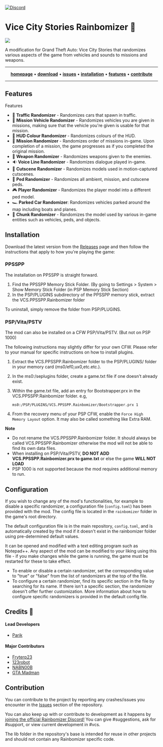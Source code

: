 [![Discord](https://img.shields.io/discord/681996979974570066.svg?label=&logo=discord&logoColor=ffffff&color=7389D8&labelColor=6A7EC2)](https://discord.gg/BYVBQw7)

# Vice City Stories Rainbomizer 🌈

<a href="https://imgur.com/WJPHL6e"> <img src="https://imgur.com/WJPHL6e.gif"/></a>

A modification for Grand Theft Auto: Vice City Stories that randomizes various aspects of the game from vehicles and sounds to missions and weapons.
<hr>
<p align="center">
  <a href="http://rainbomizer.com/"><strong>homepage</strong></a> • 
  <a href="https://github.com/Parik27/VCS.Rainbomizer/releases"><strong>download</strong></a> • 
  <a href="https://github.com/Parik27/VCS.Rainbomizer/issues"><strong>issues</strong></a> • 
  <a href="#installation"><strong>installation</strong></a> • 
  <a href="#features"><strong>features</strong></a> • 
  <a href="#contribute"><strong>contribute</strong></a> 
</p>
<hr>

<span id="features"></span>
## Features

Features
- :helicopter: **Traffic Randomizer** - Randomizes cars that spawn in traffic. 
- :blue_car: **Mission Vehicle Randomizer** - Randomizes vehicles you are given in missions, making sure that the vehicle you're given is usable for that mission.
- :rainbow: **HUD Colour Randomizer** - Randomizes colours of the HUD.
- :page_with_curl: **Mission Randomizer** - Randomizes order of missions in-game. Upon completion of a mission, the game progresses as if you completed the original mission.
- :gun: **Weapon Randomizer** - Randomizes weapons given to the enemies.
- :sound: **Voice Line Randomizer** - Randomizes dialogue played in-game.
- :movie_camera: **Cutscene Randomizer** - Randomizes models used in motion-captured cutscenes.
- :walking: **Ped Randomizer** - Randomizes all ambient, mission, and cutscene peds.
- :video_game: **Player Randomizer** - Randomizes the player model into a different ped model.
- 🏎️ **Parked Car Randomizer**: Randomizes vehicles parked around the map including boats and planes.
- 🗿 **Chunk Randomizer** - Randomizes the model used by various in-game entities such as vehicles, peds, and objects.

<span id="installation"></span>
## Installation

Download the latest version from the [Releases](https://github.com/Parik27/VCS.Rainbomizer/releases) page and then follow the instructions that apply to how you're playing the game:

### PPSSPP

The installation on PPSSPP is straight forward.

1. Find the PPSSPP Memory Stick Folder. (By going to Settings > System > Show Memory Stick Folder (in PSP Memory Stick Section)
2. In the PSP/PLUGINS subdirectory of the PPSSPP memory stick, extract the VCS.PPSSPP.Rainbomizer folder

To uninstall, simply remove the folder from PSP/PLUGINS.

### PSP/Vita/PSTV

The mod can also be installed on a CFW PSP/Vita/PSTV. (But not on PSP 1000)

The following instructions may slightly differ for your own CFW. Please refer to your manual for specific instructions on how to install plugins.

1. Extract the VCS.PPSSPP.Rainbomizer folder to the PSP/PLUGINS/ folder in your memory card (ms0/ef0,ux0,etc.etc.).
2. In the ms0:/seplugins folder, create a game.txt file if one doesn't already exist.
3. Within the game.txt file, add an entry for Bootstrapper.prx in the VCS.PPSSPP.Rainbomizer folder. e.g,
   
   `ms0:/PSP/PLUGINS/VCS.PPSSPP.Rainbomizer/Bootstrapper.prx 1`

4. From the recovery menu of your PSP CFW, enable the `Force High Memory Layout` option. It may also be called something like Extra RAM.

**Note**
- Do not rename the VCS.PPSSPP.Rainbomizer folder. It should always be called VCS.PPSSPP.Rainbomizer otherwise the mod will not be able to find its own data files.
- When installing on PSP/Vita/PSTV, **DO NOT ADD VCS.PPSSPP.Rainbomizer.prx to game.txt** or else the game **WILL NOT LOAD**
- PSP 1000 is not supported because the mod requires additional memory to run.

## Configuration

If you wish to change any of the mod's functionalities, for example to disable a specific randomizer, a configuration file (`config.toml`) has been provided with the mod. The config file is located in the `rainbomizer` folder in the game's root directory.

The default configuration file is in the main repository, `config.toml`, and is automatically created by the mod if it doesn't exist in the rainbomizer folder using pre-determined default values.

It can be opened and modified with a text editing program such as Notepad++. Any aspect of the mod can be modified to your liking using this file - if you make changes while the game is running, the game must be restarted for these to take effect.

- To enable or disable a certain randomizer, set the corresponding value to "true" or "false" from the list of randomizers at the top of the file.   
- To configure a certain randomizer, find its specific section in the file by searching for its name. If there isn't a specific section, the randomizer doesn't offer further customization. More information about how to configure specific randomizers is provided in the default config file.

## Credits 🌈

#### Lead Developers

- [Parik](https://github.com/Parik27)

#### Major Contributors

- [Fryterp23](https://www.twitch.tv/fryterp23)
- [123robot](https://www.twitch.tv/123robot)
- [NABN00B](https://github.com/NABN00B/)
- [GTA Madman](https://github.com/GTAMadman)

<span id="contribute"></span>
## Contribution

You can contribute to the project by reporting any crashes/issues you encounter in the [Issues](https://github.com/Parik27/VCS.Rainbomizer/issues) section of the repository.

You can also keep up with or contribute to development as it happens by [joining the official Rainbomizer Discord!](https://discord.gg/BYVBQw7) You can give #suggestions, ask for #support, or view current development in #vcs.

The lib folder in the repository's base is intended for reuse in other projects and should not contain any Rainbomizer specific code.
